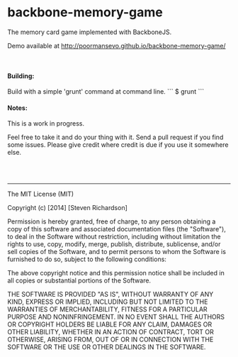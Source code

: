 backbone-memory-game
====================

The memory card game implemented with BackboneJS.

Demo available at http://poormansevo.github.io/backbone-memory-game/

<br />

<h4> Building: </h4>
Build with a simple 'grunt' command at command line.
```
$ grunt
```

<br />

<h4> Notes: </h4>
This is a work in progress.

Feel free to take it and do your thing with it. Send a pull request if you find some issues. Please give credit where credit is due if you use it somewhere else.

<br />
<br />

---

The MIT License (MIT)

Copyright (c) [2014] [Steven Richardson]

Permission is hereby granted, free of charge, to any person obtaining a copy
of this software and associated documentation files (the "Software"), to deal
in the Software without restriction, including without limitation the rights
to use, copy, modify, merge, publish, distribute, sublicense, and/or sell
copies of the Software, and to permit persons to whom the Software is
furnished to do so, subject to the following conditions:

The above copyright notice and this permission notice shall be included in all
copies or substantial portions of the Software.

THE SOFTWARE IS PROVIDED "AS IS", WITHOUT WARRANTY OF ANY KIND, EXPRESS OR
IMPLIED, INCLUDING BUT NOT LIMITED TO THE WARRANTIES OF MERCHANTABILITY,
FITNESS FOR A PARTICULAR PURPOSE AND NONINFRINGEMENT. IN NO EVENT SHALL THE
AUTHORS OR COPYRIGHT HOLDERS BE LIABLE FOR ANY CLAIM, DAMAGES OR OTHER
LIABILITY, WHETHER IN AN ACTION OF CONTRACT, TORT OR OTHERWISE, ARISING FROM,
OUT OF OR IN CONNECTION WITH THE SOFTWARE OR THE USE OR OTHER DEALINGS IN THE
SOFTWARE.
